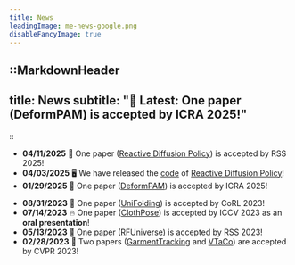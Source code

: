 ```yaml
---
title: News
leadingImage: me-news-google.png
disableFancyImage: true
---
```


::MarkdownHeader
---
title: News
subtitle: "📢 Latest: One paper (DeformPAM) is accepted by ICRA 2025!"
---
::

<!-- ![](/assets/img/me-news-google.png) -->
- **04/11/2025** 🎉 One paper ([Reactive Diffusion Policy](https://reactive-diffusion-policy.github.io/)) is accepted by RSS 2025!
- **04/03/2025** 🖥️ We have released the [code](https://github.com/xiaoxiaoxh/reactive_diffusion_policy) of [Reactive Diffusion Policy](https://reactive-diffusion-policy.github.io/)!
- **01/29/2025** 🎉 One paper ([DeformPAM](https://deform-pam.robotflow.ai/)) is accepted by ICRA 2025!
<!-- - **10/14/2024** 🖥️ We have released the [code](https://github.com/xiaoxiaoxh/DeformPAM) of [DeformPAM](https://deform-pam.robotflow.ai/). -->
<!-- - **11/05/2023** 🖥️ We have released the [code](https://github.com/xiaoxiaoxh/UniFolding) of our CoRL 2023 paper [UniFolding](https://unifolding.robotflow.ai/). -->
- **08/31/2023** 🎉 One paper ([UniFolding](https://unifolding.robotflow.ai/)) is accepted by CoRL 2023!
- **07/14/2023** 🔥 One paper ([ClothPose](https://openaccess.thecvf.com/content/ICCV2023/papers/Xu_ClothPose_A_Real-world_Benchmark_for_Visual_Analysis_of_Garment_Pose_ICCV_2023_paper.pdf)) is accepted by ICCV 2023 as an **oral presentation**!
- **05/13/2023** 🎉 One paper ([RFUniverse](https://sites.google.com/view/rfuniverse)) is accepted by RSS 2023!
- **02/28/2023** 🎉 Two papers ([GarmentTracking](https://garment-tracking.robotflow.ai/) and [VTaCo](https://sites.google.com/view/vtaco/)) are accepted by CVPR 2023!
